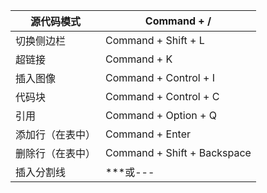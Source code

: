 | 源代码模式       | Command + /                 |
| ---------------- | --------------------------- |
| 切换侧边栏       | Command + Shift + L         |
| 超链接           | Command + K                 |
| 插入图像         | Command + Control + I       |
| 代码块           | Command + Control + C       |
| 引用             | Command + Option + Q        |
| 添加行（在表中） | Command  + Enter            |
| 删除行（在表中） | Command + Shift + Backspace |
| 插入分割线       | ***或---                    |
